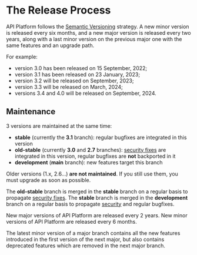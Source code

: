 # The Release Process

API Platform follows the [Semantic Versioning](https://semver.org) strategy.
A new minor version is released every six months, and a new major version is released every two years, along with a last minor version on the previous major one with the same features and an upgrade path.

For example:

- version 3.0 has been released on 15 September, 2022;
- version 3.1 has been released on 23 January, 2023;
- version 3.2 will be released on September, 2023;
- version 3.3 will be released on March, 2024;
- versions 3.4 and 4.0 will be released on September, 2024.

## Maintenance

3 versions are maintained at the same time:

* **stable** (currently the **3.1** branch): regular bugfixes are integrated in this version
* **old-stable** (currently **3.0** and **2.7** branches): [security fixes](security.md) are integrated in this version, regular bugfixes are **not** backported in it
* **development** (**main** branch): new features target this branch

Older versions (1.x, 2.6...) **are not maintained**. If you still use them, you must upgrade as soon as possible.

The **old-stable** branch is merged in the **stable** branch on a regular basis to propagate [security fixes](security.md).
The **stable** branch is merged in the **development** branch on a regular basis to propagate [security](security.md) and regular bugfixes.

New major versions of API Platform are released every 2 years.
New minor versions of API Platform are released every 6 months.

The latest minor version of a major branch contains all the new features introduced in the first version of the next major, but also contains deprecated features which are removed in the next major branch.
